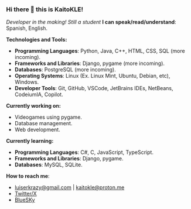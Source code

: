 ### Hi there 👋 this is KaitoKLE!

*Developer in the making! Still a student*
**I can speak/read/understand**: Spanish, English.

**Technologies and Tools:**
- **Programming Languages**: Python, Java, C++, HTML, CSS, SQL (more incoming).
- **Frameworks and Libraries**: Django, pygame (more incoming).
- **Databases**: PostgreSQL (more incoming).
- **Operating Systems**: Linux (Ex. Linux Mint, Ubuntu, Debian, etc), Windows.
- **Developer Tools**: Git, GitHub, VSCode, JetBrains IDEs, NetBeans, CodeiumIA, Copilot.
<!---
Desktop Applications: Electron, Tauri.
Deployment/Hostings: Cloudflare, Vercel, Render, MongoDB Atlas, Supabase.
-->

**Currently working on:**
- Videogames using pygame.
- Database management.
- Web development.

**Currently learning:**
- **Programming Languages**: C#, C, JavaScript, TypeScript.
- **Frameworks and Libraries**: Django, pygame.
- **Databases**: MySQL, SQLite.

**How to reach me**:
- luiserkrazy@gmail.com | kaitokle@proton.me
- [Twitter/X](https://twitter.com/KaitoKLE)
- [BlueSKy](https://bsky.app/profile/kaitokle.bsky.social)

